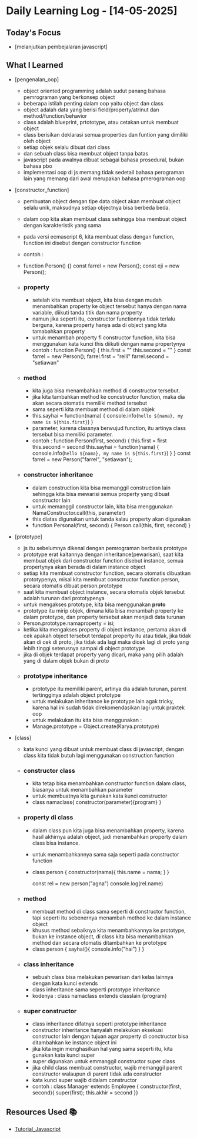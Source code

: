# Daily Learning Log - [14-05-2025]

## Today's Focus

- [melanjutkan pembejalaran javascript]

## What I Learned

- [pengenalan_oop]
  - object oriented programming adalah sudut panang bahasa pemrograman yang berkonsep object
  - beberapa istilah penting dalam oop yaitu object dan class
  - object adalah data yang berisi field/property/atrinut dan method/function/behavior
  - class adalah blueprint, prtototype, atau cetakan untuk membuat object
  - class berisikan deklarasi semua properties dan funtion yang dimiliki oleh object
  - setiap objek selalu dibuat dari class
  - dan sebuah class bisa membuat object tanpa batas
  - javascript pada awalnya dibuat sebagai bahasa prosedural, bukan bahasa pbo
  - implementasi oop di js memang tidak sedetail bahasa perograman lain yang memang dari awal merupakan bahasa pmerograman oop

- [constructor_function]
  - pembuatan object dengan tipe data object akan membuat object selalu unik, maksudnya setiap objectnya bisa berbeda beda. 
  - dalam oop kita akan membuat class sehingga bisa membuat object dengan karakteristik yang sama
  - pada versi ecmascript 6, kita membuat class dengan function, function ini disebut dengan constructor function
  - contoh :
  - function Person() {}
    const farrel = new Person();
    const eji = new Person();
  - ### property
    - setelah kita membuat object, kita bisa dengan mudah menambahkan property ke object tersebut hanya dengan nama variable, diikuti tanda titik dan nama property
    - namun jika seperti itu, constructor functionnya tidak terlalu berguna, karena property hanya ada di object yang kita tamabahkan property
    - untuk menambah property fi constructor function, kita bisa menggunakan kata kunci this diikuti dengan nama propertynya
    - contoh : function Person() {
                    this.first = ""
                    this.second = ""
                }
                const farrel = new Person();
                farrel.first = "relll"
                farrel.second = "setiawan"
        
  - ### method
    - kita juga bisa menambahkan method di constructor tersebut.
    - jika kita tambahkan method ke concstructor function, maka dia akan secara otomatis memiliki method tersebut
    - sama seperti kita membuat method di dalam objek
    - this.sayhai = function(nama) {
        console.info(`hello ${nama}, my name is ${this.first}`)
        }
    - parameter, karena classnya berwujud function, itu artinya class tersebut bisa memiliki parameter.
    - contoh : function Person(first, second) {
                    this.first = first
                    this.second = second
                    this.sayhai = function(nama) {
                        console.info(`hello ${nama}, my name is ${this.first}`)
                    }
                }
                const farrel = new Person("farrel", "setiawan");
  - ### constructor inheritance
    - dalam construction kita bisa memanggil construction lain sehingga kita bisa mewarisi semua property yang dibuat constructor lain 
    - untuk memanggil constructor lain, kita bisa menggunakan NamaConstructor.call(this, parameter)
    - this diatas digunakan untuk tanda kalau property akan digunakan
    - function Personal(first, second) {
            Person.call(this, first, second)
        }
    
- [prototype]
  - js itu sebelumnya dikenal dengan pemrograman berbasis prototype
  - prototype erat kaitannya dengan inheritance(pewarisan), saat kita membuat objek dari constructor function disebut instance, semua propertynya akan berada di dalam instance object
  - setiap kita membuat constructor function, secara otomatis dibuatkan prototypenya, misal kita membuat consctructor function person, secara otomatis dibuat person.prototype
  - saat kita membuat object instance, secara otomatis objek tersebut adalah turunan dari prototypenya
  - untuk mengakses prototype, kita bisa menggunakan __proto__
  - prototype itu mirip objek, dimana kita bisa menambah property ke dalam prototype, dan property tersebut akan menjadi data turunan
  - Person.prototype.namaproperty = isi;
  - ketika kita mengakses property di object instance, pertama akan di cek apakah object tersebut terdapat property itu atau tidak, jika tidak akan di cek di proto, jika tidak ada lagi maka dicek lagi di proto yang lebih tinggi seterusnya sampai di object prototype
  - jika di objek terdapat property yang dicari, maka yang pilih adalah yang di dalam objek bukan di proto
  - ### prototype inheritance
    - prototype itu memiliki parent, artinya dia adalah turunan, parent tertingginya adalah object prototype
    - untuk melakukan inheritance ke prototype lain agak tricky, karena hal ini sudah tidak direkomendasikan lagi untuk praktek oop
    - untuk melakukan itu kita  bisa menggunakan :
    - Manage.prototype = Object.create(Karya.prototype)

- [class]
  - kata kunci yang dibuat untuk membuat class di javascript, dengan class kita tidak butuh lagi menggunakan construction function
  - ### constructor class
    - kita tetap bisa menambahkan constructor function dalam class, biasanya untuk menambahkan parameter
    - untuk membuatnya kita gunakan kata kunci constructor
    - class namaclass{
            constructor(parameter){program}
        }
  - ### property di class
    - dalam class pun kita juga bisa menambahkan property, karena hasil akhirnya adalah object, jadi menambahkan property dalam class bisa instance.
    - untuk menambahkannya sama saja seperti pada constructor function
    - class person {
          constructor(nama){
              this.name = nama;
          }
      }


      const rel = new person("agna")
      console.log(rel.name)
  - ### method
    - membuat method di class sama seperti di constructor function, tapi seperti itu sebenernya menambah method ke dalam instance object
    - khusus method sebaiknya kita menambahkannya ke prototype, bukan ke instance object, di class kita bisa menambahkan method dan secara otomatis ditambahkan ke prototype
    - class person {
          sayhai(){
              console.info("hai")
          }
      }
  - ### class inheritance
    - sebuah class bisa melakukan pewarisan dari kelas lainnya dengan kata kunci extends
    - class inheritance sama seperti prototype inheritance
    - kodenya : class namaclass extends classlain {program}
  - ### super constructor
    - class inheritance difatnya seperti prototype inheritance
    - constructor inheritance hanyalah melakukan eksekusi constructor lain dengan tujuan agar property di conctructor bisa ditambahkan ke instance object ini
    - jika kita ingin menghasilkan hal yang sama seperti itu, kita gunakan kata kunci super
    - super digunakan untuk emmanggil constructor super class
    - jika child class membuat constructor, wajib memanggil parent constructor walaupun di parent tidak ada constructor
    - kata kunci super wajib didalam constructor
    - contoh : class Manager extends Employee {
                constructor(first, second){
                    super(first);
                    this.akhir = second
                }}
    
## Resources Used 📚

- [Tutorial_Javascript](https://youtu.be/aviAyIK5oSU?si=RIxxTd5u_Y9DCOGV)

